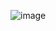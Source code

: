 ![image](https://github.com/Rajesh192110536/CSA1369-TOC/assets/113626176/58e17833-b33d-4c02-819f-815fccd31b39)
